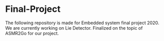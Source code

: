 # Final-Project
The following repository is made for Embedded system final project 2020. We are currently working on Lie Detector.
Finalized on the topic of ASMR2Go for our project.
